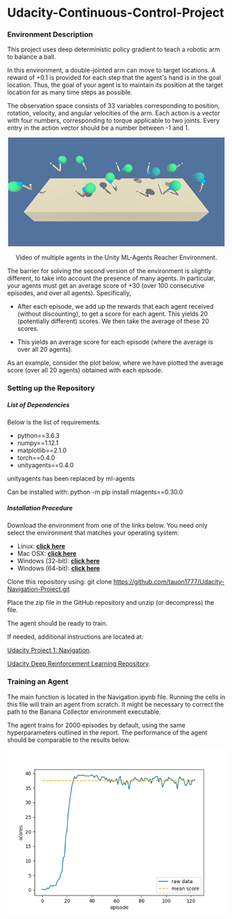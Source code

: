 # Udacity-Continuous-Control-Project

### Environment Description

This project uses deep deterministic policy gradient to teach a robotic arm to balance a ball.

In this environment, a double-jointed arm can move to target locations. A reward of +0.1 is provided for each step that the agent's hand is in the goal location. Thus, the goal of your agent is to maintain its position at the target location for as many time steps as possible.

The observation space consists of 33 variables corresponding to position, rotation, velocity, and angular velocities of the arm. Each action is a vector with four numbers, corresponding to torque applicable to two joints. Every entry in the action vector should be a number between -1 and 1.

<p align="center">
  <img src="./assets/reacher.gif" />
</p>

<p align="center">
Video of multiple agents in the Unity ML-Agents Reacher Environment.
</p>

The barrier for solving the second version of the environment is slightly different, to take into account the presence of many agents. In particular, your agents must get an average score of +30 (over 100 consecutive episodes, and over all agents). Specifically,

- After each episode, we add up the rewards that each agent received (without discounting), to get a score for each agent. This yields 20 (potentially different) scores. We then take the average of these 20 scores.

- This yields an average score for each episode (where the average is over all 20 agents).

As an example, consider the plot below, where we have plotted the average score (over all 20 agents) obtained with each episode.

### Setting up the Repository

##### List of Dependencies

Below is the list of requirements.
<ul>
<li> python==3.6.3 </li>
<li> numpy==1.12.1 </li>
<li> matplotlib==2.1.0 </li>
<li> torch==0.4.0 </li>
<li> unityagents==0.4.0 </li>
</ul>

unityagents has been replaced by ml-agents

Can be installed with:
python -m pip install mlagents==0.30.0

##### Installation Procedure
Download the environment from one of the links below. You need only select the environment that matches your operating system:

- Linux: **[click here](https://s3-us-west-1.amazonaws.com/udacity-drlnd/P1/Banana/Banana_Linux.zip)**
- Mac OSX: **[click here](https://s3-us-west-1.amazonaws.com/udacity-drlnd/P1/Banana/Banana.app.zip)**
- Windows (32-bit): **[click here](https://s3-us-west-1.amazonaws.com/udacity-drlnd/P1/Banana/Banana_Windows_x86.zip)**
- Windows (64-bit): **[click here](https://s3-us-west-1.amazonaws.com/udacity-drlnd/P1/Banana/Banana_Windows_x86_64.zip)**

Clone this repository using: git clone https://github.com/tauon1777/Udacity-Navigation-Project.git

Place the zip file in the GitHub repository and unzip (or decompress) the file.

The agent should be ready to train.

If needed, additional instructions are located at:

[Udacity Project 1: Navigation](https://github.com/udacity/deep-reinforcement-learning/tree/master/p1_navigation).

[Udacity Deep Reinforcement Learning Repository](https://github.com/udacity/deep-reinforcement-learning#dependencies).

### Training an Agent

The main function is located in the Navigation.ipynb file. Running the cells in this file will train an agent from scratch. It might be necessary to correct the path to the Banana Collector environment executable.

The agent trains for 2000 episodes by default, using the same hyperparameters outlined in the report. The performance of the agent should be comparable to the results below.

<p align="center">
  <img src="./assets/DDPG_scores.png" width="600"/>
</p>


